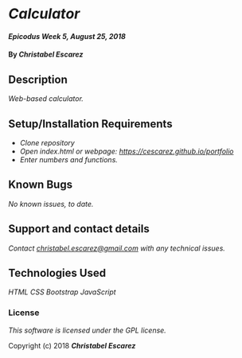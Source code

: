 # _Calculator_

#### _Epicodus Week 5, August 25, 2018_

#### By _**Christabel Escarez**_

## Description

_Web-based calculator._

## Setup/Installation Requirements

* _Clone repository_
* _Open index.html or webpage: https://cescarez.github.io/portfolio_
* _Enter numbers and functions._

## Known Bugs

_No known issues, to date._

## Support and contact details

_Contact christabel.escarez@gmail.com with any technical issues._

## Technologies Used

_HTML_
_CSS_
_Bootstrap_
_JavaScript_

### License

*This software is licensed under the GPL license.*

Copyright (c) 2018 **_Christabel Escarez_**

